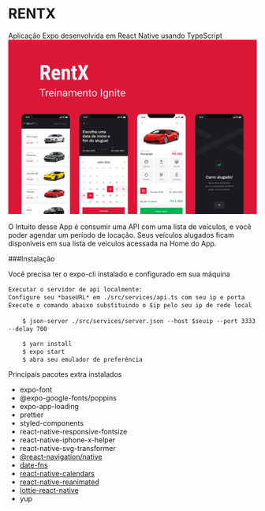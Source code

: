 # RENTX

Aplicação Expo desenvolvida em React Native usando TypeScript
![alt text](https://github.com/webstylus/rentx/blob/main/src/assets/images/cover.png?raw=true)

O Intuito desse App é consumir uma API com uma lista de veículos, e você poder agendar um período de locação.
Seus veículos alugados ficam disponíveis em sua lista de veículos acessada na Home do App.

###Instalação

Você precisa ter o expo-cli instalado e configurado em sua máquina

```
Executar o servidor de api localmente:
Configure seu *baseURL* em ./src/services/api.ts com seu ip e porta 
Execute o comando abaixo substituindo o $ip pelo seu ip de rede local

    $ json-server ./src/services/server.json --host $seuip --port 3333 --delay 700
```

```
    $ yarn install
    $ expo start
    $ abra seu emulador de preferência
```

Principais pacotes extra instalados
- expo-font
- @expo-google-fonts/poppins
- expo-app-loading
- prettier
- styled-components
- react-native-responsive-fontsize
- react-native-iphone-x-helper
- react-native-svg-transformer
- [@react-navigation/native](https://reactnavigation.org/)
- [date-fns](https://date-fns.org/)
- [react-native-calendars](https://github.com/wix/react-native-calendars)
- [react-native-reanimated](https://docs.expo.dev/versions/latest/sdk/reanimated/)
- [lottie-react-native](https://docs.expo.dev/versions/latest/sdk/lottie/)
- yup
